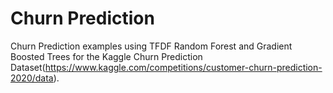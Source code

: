 <h1> Churn Prediction </h1>

Churn Prediction examples using TFDF Random Forest and Gradient Boosted Trees for the Kaggle Churn Prediction Dataset(https://www.kaggle.com/competitions/customer-churn-prediction-2020/data).
